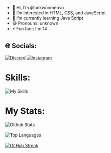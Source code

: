 - 👋 Hi, I’m @unkwonmeovo
- 👀 I’m interested in HTML, CSS, and JavaScript
- 🌱 I’m currently learning Java Script
- 😄 Pronouns: unknown
- ⚡ Fun fact: I'm 14

## 🌐 Socials:
[![Discord](https://img.shields.io/badge/Discord-%237289DA.svg?logo=discord&logoColor=white)](https://discord.gg/https://github.com/unkwonme) [![Instagram](https://img.shields.io/badge/Instagram-%23E4405F.svg?logo=Instagram&logoColor=white)](https://instagram.com/unknownmeo_0) 

# Skills:
![My Skills](https://skillicons.dev/icons?i=html,css,js,md,cpp,bash,nodejs,npm,bootstrap,react,electron,firebase,cloudflare,git,github,gitlab,vscode,codepen,devto,discord,gmail,instagram,linux,debian)
# My Stats:
![Github Stats](https://bad-apple-github-readme.vercel.app/api?username=unknownmeovo&show_icons=true&count_private=true&line_height=20&icon_color=00b3ff&theme=blue-green&title_color=00b3ff)
<br><br>
![Top Languages](https://github-readme-mwendwa.vercel.app/api/top-langs/?username=unknownmeovo&layout=compact&count_private=true&theme=blue-green&title_color=00b3ff)
<br><br>
[![GitHub Streak](https://github-readme-streak-stats.herokuapp.com?user=unknownmeovo&theme=shades-of-purple)](https://git.io/streak-stats)


